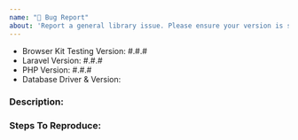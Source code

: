 ```yaml
---
name: "🐛 Bug Report"
about: 'Report a general library issue. Please ensure your version is still supported: https://laravel.com/docs/releases#support-policy'
---
```


- Browser Kit Testing Version: #.#.#
- Laravel Version: #.#.#
- PHP Version: #.#.#
- Database Driver & Version:

### Description:


### Steps To Reproduce:
